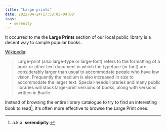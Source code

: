 ```yaml
---
title: "Large prints"
date: 2022-04-24T17:58:03-04:00
tags:
  - serenity
---
```


It occurred to me the **Large Prints** section of our local public library is a decent way to sample popular books.

[Wikipedia](https://en.m.wikipedia.org/wiki/Large-print):

> Large-print (also large-type or large-font) refers to the formatting of a book or other text document in which the typeface (or font) are considerably larger than usual to accommodate people who have low vision. Frequently the medium is also increased in size to accommodate the larger text. Special-needs libraries and many public libraries will stock large-print versions of books, along with versions written in Braille.

Instead of browsing the entire library catalogue to try to find an interesting book to read[^1], it's often more effective to browse the Large Print ones.

[^1]: a.k.a. **serendipity**.
